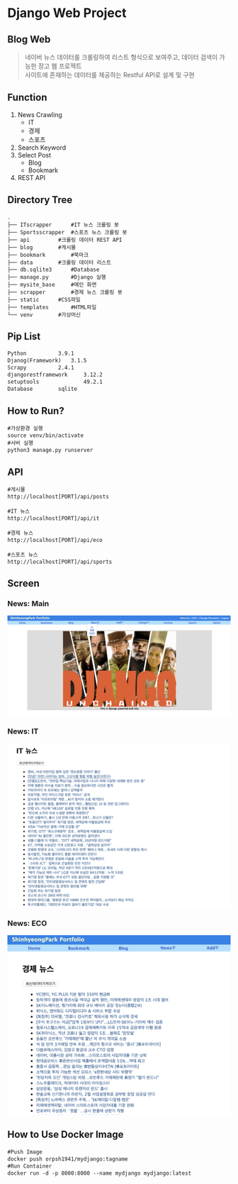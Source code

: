 # Django Web Project

## Blog Web
> 네이버 뉴스 데이터를 크롤링하여 리스트 형식으로 보여주고, 데이터 검색이 가능한 장고 웹 프로젝트  
> 사이트에 존재하는 데이터를 제공하는 Restful API로 설계 및  구현  

## Function
1. News Crawling
	- IT
	- 경제
	- 스포츠
2. Search Keyword
3. Select Post
	- Blog
	- Bookmark
4. REST API

## Directory Tree
```
.
├── ITscrapper 		#IT 뉴스 크롤링 봇
├── Sportsscrapper 	#스포츠 뉴스 크롤링 봇
├── api 		#크롤링 데이터 REST API
├── blog 		#게시물
├── bookmark 		#북마크
├── data 		#크롤링 데이터 리스트
├── db.sqlite3 		#Database
├── manage.py		#Django 실행
├── mysite_base 	#메인 화면
├── scrapper 		#경제 뉴스 크롤링 봇
├── static 		#CSS파일
├── templates 		#HTML파일
└── venv 		#가상머신
```

## Pip List
```
Python 			3.9.1
Djanog(Framework) 	3.1.5
Scrapy 			2.4.1
djangorestframework 	3.12.2
setuptools          	49.2.1
Database		sqlite
```

## How to Run?
```
#가상환경 실행
source venv/bin/activate
#서버 실행
python3 manage.py runserver
```

## API
```
#게시물
http://localhost[PORT]/api/posts

#IT 뉴스
http://localhost[PORT]/api/it

#경제 뉴스
http://localhost[PORT]/api/eco

#스포츠 뉴스
http://localhost[PORT]/api/sports
```

## Screen
### News: Main
![ex_screenshot](./img/main.png)
### News: IT
![ex_screenshot](./img/it.png)
### News: ECO
![ex_screenshot](./img/eco.png)

## How to Use Docker Image
```
#Push Image
docker push orpsh1941/mydjango:tagname
#Run Container
docker run -d -p 8000:8000 --name mydjango mydjango:latest
```

